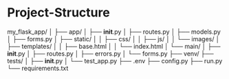 # Project-Structure
my_flask_app/
│
├── app/
│   ├── __init__.py
│   ├── routes.py
│   ├── models.py
│   ├── forms.py
│   ├── static/
│   │   ├── css/
│   │   ├── js/
│   │   └── images/
│   ├── templates/
│   │   ├── base.html
│   │   └── index.html
│   └── main/
│       ├── __init__.py
│       ├── routes.py
│       ├── errors.py
│       └── forms.py
├── venv/
├── tests/
│   ├── __init__.py
│   └── test_app.py
├── .env
├── config.py
├── run.py
└── requirements.txt

